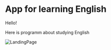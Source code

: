 # App for learning English

Hello!

Here is programm about studying English

![LandingPage](https://user-images.githubusercontent.com/63148588/135432790-162f36d8-702b-4191-8a76-3d37c17a852a.png)
